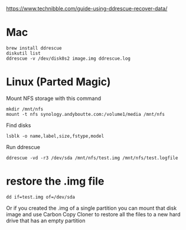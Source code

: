 https://www.technibble.com/guide-using-ddrescue-recover-data/

# Mac

    brew install ddrescue
    diskutil list
    ddrescue -v /dev/disk0s2 image.img ddrescue.log

# Linux (Parted Magic)

Mount NFS storage with this command

    mkdir /mnt/nfs
    mount -t nfs synology.andyboutte.com:/volume1/media /mnt/nfs

Find disks

    lsblk -o name,label,size,fstype,model

Run ddrescue

    ddrescue -vd -r3 /dev/sda /mnt/nfs/test.img /mnt/nfs/test.logfile

# restore the .img file

    dd if=test.img of=/dev/sda

Or if you created the .img of a single partition you can mount that disk image and
use Carbon Copy Cloner to restore all the files to a new hard drive that has an empty partition
